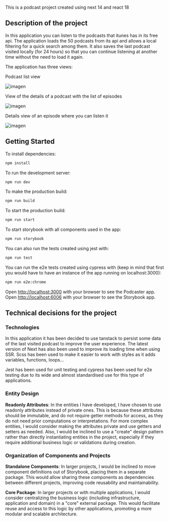 This is a podcast project created using next 14 and react 18

## Description of the project

In this application you can listen to the podcasts that itunes has in its free api. The application loads the 50 podcasts from its api and allows a local filtering for a quick search among them. It also saves the last podcast visited locally (for 24 hours) so that you can continue listening at another time without the need to load it again.

The application has three views:

Podcast list view

![imagen](https://github.com/user-attachments/assets/57e136d3-9fd4-4286-accb-9f38b9ea3118)



View of the details of a podcast with the list of episodes

![imagen](https://github.com/user-attachments/assets/e0ac40b1-50ad-4bb9-ae54-7596d4fea531)



Details view of an episode where you can listen it

![imagen](https://github.com/user-attachments/assets/911375e7-12fa-4510-9851-59b481c3108e)



## Getting Started

To install dependencies:

```bash
npm install
```

To run the development server:

```bash
npm run dev
```

To make the production build:

```bash
npm run build
```


To start the production build:

```bash
npm run start
```

To start storybook with all components used in the app:

```bash
npm run storybook
```

You can also run the tests created using jest with:

```bash
npm run test
```

You can run the e2e tests created using cypress with (keep in mind that first you would have to have an instance of the app running on localhost:3000):

```bash
npm run e2e:chrome
```

Open [http://localhost:3000](http://localhost:3000) with your browser to see the Podcaster app.
Open [http://localhost:6006](http://localhost:6006) with your browser to see the Storybook app.

## Technical decisions for the project

### Technologies 

In this application it has been decided to use tanstack to persist some data of the last visited podcast to improve the user experience. The latest version of Next has also been used to improve its loading time when using SSR. Scss has been used to make it easier to work with styles as it adds variables, functions, loops...

Jest has been used for unit testing and cypress has been used for e2e testing due to its wide and almost standardised use for this type of applications.

### Entity Design
**Readonly Attributes**: In the entities I have developed, I have chosen to use readonly attributes instead of private ones. This is because these attributes should be immutable, and do not require getter methods for access, as they do not need prior computations or interpretations. For more complex entities, I would consider making the attributes private and use getters and setters as needed. Also, I would be inclined to use a "create" design pattern rather than directly instantiating entities in the project, especially if they require additional business logic or validations during creation.

### Organization of Components and Projects
**Standalone Components**: In larger projects, I would be inclined to move component definitions out of Storybook, placing them in a separate package. This would allow sharing these components as dependencies between different projects, improving code reusability and maintainability.
  
**Core Package**: In larger projects or with multiple applications, I would consider centralizing the business logic (including infrastructure, application and domain) in a "core" external package. This would facilitate reuse and access to this logic by other applications, promoting a more modular and scalable architecture.

